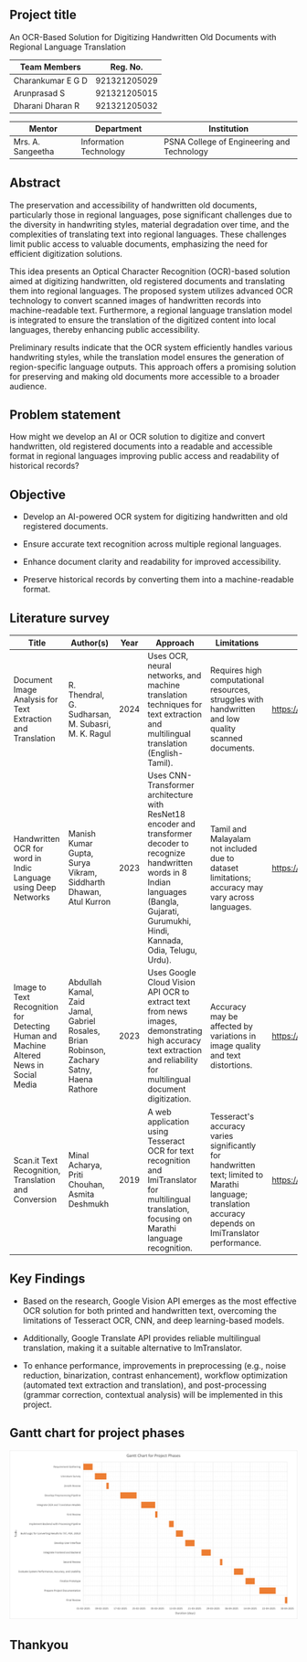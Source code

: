 ## Project title

An OCR-Based Solution for Digitizing Handwritten Old Documents with Regional Language Translation

| Team Members      | Reg. No.     |
| ----------------- | ------------ |
| Charankumar E G D | 921321205029 |
| Arunprasad S      | 921321205015 |
| Dharani Dharan R  | 921321205032 |

| Mentor            | Department             | Institution                                |
| ----------------- | ---------------------- | ------------------------------------------ |
| Mrs. A. Sangeetha | Information Technology | PSNA College of Engineering and Technology |

## Abstract

The preservation and accessibility of handwritten old documents, particularly those in regional languages, pose significant challenges due to the diversity in handwriting styles, material degradation over time, and the complexities of translating text into regional languages. These challenges limit public access to valuable documents, emphasizing the need for efficient digitization solutions.

This idea presents an Optical Character Recognition (OCR)-based solution aimed at digitizing handwritten, old registered documents and translating them into regional languages. The proposed system utilizes advanced OCR technology to convert scanned images of handwritten records into machine-readable text. Furthermore, a regional language translation model is integrated to ensure the translation of the digitized content into local languages, thereby enhancing public accessibility.

Preliminary results indicate that the OCR system efficiently handles various handwriting styles, while the translation model ensures the generation of region-specific language outputs. This approach offers a promising solution for preserving and making old documents more accessible to a broader audience.

## Problem statement

How might we develop an AI or OCR solution to digitize and convert handwritten, old registered documents into a readable and accessible format in regional languages improving public access and readability of historical records?

## Objective

- Develop an AI-powered OCR system for digitizing handwritten and old registered documents.

- Ensure accurate text recognition across multiple regional languages.

- Enhance document clarity and readability for improved accessibility.

- Preserve historical records by converting them into a machine-readable format.

## Literature survey

| Title                                                                                  | Author(s)                                                                                 | Year | Approach                                                                                                                                                                                                | Limitations                                                                                                                                             | Link                                          |
| -------------------------------------------------------------------------------------- | ----------------------------------------------------------------------------------------- | ---- | ------------------------------------------------------------------------------------------------------------------------------------------------------------------------------------------------------- | ------------------------------------------------------------------------------------------------------------------------------------------------------- | --------------------------------------------- |
| Document Image Analysis for Text Extraction and Translation                            | R. Thendral, G. Sudharsan, M. Subasri, M. K. Ragul                                        | 2024 | Uses OCR, neural networks, and machine translation techniques for text extraction and multilingual translation (English-Tamil).                                                                         | Requires high computational resources, struggles with handwritten and low quality scanned documents.                                                    | https://ieeexplore.ieee.org/document/10626260 |
| Handwritten OCR for word in Indic Language using Deep Networks                         | Manish Kumar Gupta, Surya Vikram, Siddharth Dhawan, Atul Kurron                           | 2023 | Uses CNN-Transformer architecture with ResNet18 encoder and transformer decoder to recognize handwritten words in 8 Indian languages (Bangla, Gujarati, Gurumukhi, Hindi, Kannada, Odia, Telugu, Urdu). | Tamil and Malayalam not included due to dataset limitations; accuracy may vary across languages.                                                        | https://ieeexplore.ieee.org/document/10117106 |
| Image to Text Recognition for Detecting Human and Machine Altered News in Social Media | Abdullah Kamal, Zaid Jamal, Gabriel Rosales, Brian Robinson, Zachary Satny, Haena Rathore | 2023 | Uses Google Cloud Vision API OCR to extract text from news images, demonstrating high accuracy text extraction and reliability for multilingual document digitization.                                  | Accuracy may be affected by variations in image quality and text distortions.                                                                           | https://ieeexplore.ieee.org/document/10325722 |
| Scan.it Text Recognition, Translation and Conversion                                   | Minal Acharya, Priti Chouhan, Asmita Deshmukh                                             | 2019 | A web application using Tesseract OCR for text recognition and ImiTranslator for multilingual translation, focusing on Marathi language recognition.                                                    | Tesseract's accuracy varies significantly for handwritten text; limited to Marathi language; translation accuracy depends on ImiTranslator performance. | https://ieeexplore.ieee.org/document/9036818  |

## Key Findings

- Based on the research, Google Vision API emerges as the most effective OCR solution for both printed and handwritten text, overcoming the limitations of Tesseract OCR, CNN, and deep learning-based models.

- Additionally, Google Translate API provides reliable multilingual translation, making it a suitable alternative to ImTranslator.

- To enhance performance, improvements in preprocessing (e.g., noise reduction, binarization, contrast enhancement), workflow optimization (automated text extraction and translation), and post-processing (grammar correction, contextual analysis) will be implemented in this project.

## Gantt chart for project phases

![Gantt Chart](assets/images/gantt_chart.png)

## Thankyou
